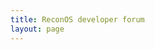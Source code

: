 ```yaml
---
title: ReconOS developer forum
layout: page
---
```


<iframe id="forum_embed"
 src="javascript:void(0)"
 scrolling="no"
 frameborder="0"
 width="100%"
 height="590">
</iframe>

<script type="text/javascript">
 document.getElementById("forum_embed").src =
  "https://groups.google.com/forum/embed/?place=forum/reconos" +
  "&showsearch=true&showpopout=true&parenturl=" +
  encodeURIComponent(window.location.href);
</script>